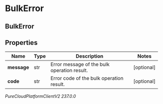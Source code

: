 # BulkError

## BulkError

## Properties

|Name | Type | Description | Notes|
|------------ | ------------- | ------------- | -------------|
| **message** | str | Error message of the bulk operation result. | [optional] |
| **code** | str | Error code of the bulk operation result. | [optional] |



_PureCloudPlatformClientV2 237.0.0_
